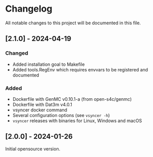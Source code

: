 # Changelog

All notable changes to this project will be documented in this file.

## [2.1.0] - 2024-04-19

### Changed

- Added installation goal to Makefile
- Added tools.RegEnv which requires envvars to be registered and documented

### Added

- Dockerfile with GenMC v0.10.1-a (from open-s4c/genmc)
- Dockerfile with Dat3m v4.0.1
- vsyncer docker command
- Several configuration options (see `vsyncer -h`)
- `vsyncer` releases with binaries for Linux, Windows and macOS

## [2.0.0] - 2024-01-26

Initial opensource version.
